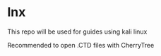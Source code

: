 # lnx

This repo will be used for guides using kali linux

Recommended to open .CTD files with CherryTree
